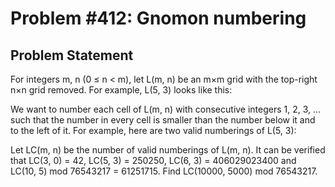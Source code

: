 # Problem #412: Gnomon numbering 

## Problem Statement 

For integers m, n (0 ≤ n < m), let L(m, n) be an m×m grid with the top-right n×n grid removed.
For example, L(5, 3) looks like this:

We want to number each cell of L(m, n) with consecutive integers 1, 2, 3, ... such that the number in every cell is smaller than the number below it and to the left of it.
For example, here are two valid numberings of L(5, 3):

Let LC(m, n) be the number of valid numberings of L(m, n).
It can be verified that LC(3, 0) = 42, LC(5, 3) = 250250, LC(6, 3) = 406029023400 and LC(10, 5) mod 76543217 = 61251715.
Find LC(10000, 5000) mod 76543217.
